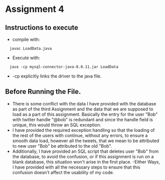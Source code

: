 # Assignment 4

## Instructions to execute
  - compile with:
  ````
    javac LoadData.java
  ````
  - Execute with:
  ````
    java -cp mysql-connector-java-8.0.11.jar LoadData
  ````
  - -cp explicitly links the driver to the java file.

## Before Running the File.

  - There is some conflict with the data I have provided with the database as part of the third Assignment and the data that we are supposed to load as a part of this assignment.
    Basically the entry for the user "Bob" with twitter handle "@bob" is redundant and since the handle field is unique, this would throw an SQL exception.
  - I have provided the required exception handling so that the loading of the rest of the users with continue, without any errors, to ensure a smooth data load, however all the tweets, that we mean to be attributed to new user "Bob" be attributed to the old "Bob".
  - Additionally, I have provided an SQL script that deletes user "Bob" from the database, to avoid the confusion, or if this assignment is run on a blank database, this situation won't arise in the first place.
  -Either Ways, I have provided with all the necessary steps to ensure that this confusion doesn't affect the usability of my code.
